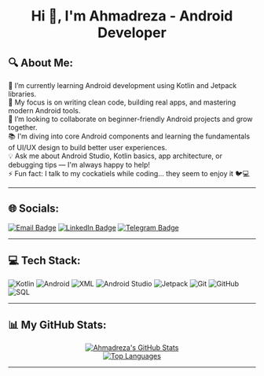 <h1 align="center">Hi 👋, I'm Ahmadreza - Android Developer</h1>

## 🔍 About Me:

📱 I’m currently learning Android development using Kotlin and Jetpack libraries.  
🎯 My focus is on writing clean code, building real apps, and mastering modern Android tools.  
🤝 I’m looking to collaborate on beginner-friendly Android projects and grow together.  
📚 I'm diving into core Android components and learning the fundamentals of UI/UX design to build better user experiences.  
💡 Ask me about Android Studio, Kotlin basics, app architecture, or debugging tips — I'm always happy to help!  
⚡ Fun fact: I talk to my cockatiels while coding... they seem to enjoy it 🐦💻

---

## 🌐 Socials:
[![Email Badge](https://img.shields.io/badge/-Email-D14836?style=for-the-badge&logo=gmail&logoColor=white)](mailto:ahmadreza13811@gmail.com)
[![LinkedIn Badge](https://img.shields.io/badge/-LinkedIn-0077B5?style=for-the-badge&logo=linkedin&logoColor=white)](https://www.linkedin.com/in/ahmad-reza-9a7537253) 
[![Telegram Badge](https://img.shields.io/badge/-Telegram-2CA5E0?style=for-the-badge&logo=telegram&logoColor=white)](https://t.me/better_call_ahmadreza)

---

## 💻 Tech Stack:
<p align="left">
  <img src="https://img.shields.io/badge/Kotlin-7F52FF?style=for-the-badge&logo=kotlin&logoColor=white" alt="Kotlin"/>
  <img src="https://img.shields.io/badge/Android-3DDC84?style=for-the-badge&logo=android&logoColor=white" alt="Android"/>
  <img src="https://img.shields.io/badge/XML-00599C?style=for-the-badge&logo=android&logoColor=white" alt="XML"/>
  <img src="https://img.shields.io/badge/Android%20Studio-3DDC84.svg?style=for-the-badge&logo=android-studio&logoColor=white" alt="Android Studio"/>
  <img src="https://img.shields.io/badge/Jetpack-073042.svg?style=for-the-badge&logo=jetpack&logoColor=white" alt="Jetpack"/>
  <img src="https://img.shields.io/badge/GIT-E44C30?style=for-the-badge&logo=git&logoColor=white" alt="Git"/>
  <img src="https://img.shields.io/badge/GitHub-181717?style=for-the-badge&logo=github&logoColor=white" alt="GitHub"/>
  <img src="https://img.shields.io/badge/SQL-00758F?style=for-the-badge" alt="SQL"/>
  
</p>

---

## 📊 My GitHub Stats:
<p align="center">
  <a href="https://github.com/anuraghazra/github-readme-stats">
    <img align="center" src="https://github-readme-stats.vercel.app/api?username=AhmadrezaBabaeian&show_icons=true&theme=radical&rank_icon=github" alt="Ahmadreza's GitHub Stats"/>
  </a>
  <br/>
  <a href="https://github.com/anuraghazra/github-readme-stats">
    <img align="center" src="https://github-readme-stats.vercel.app/api/top-langs/?username=AhmadrezaBabaeian&layout=compact&theme=radical" alt="Top Languages"/>
  </a>
</p>

---
